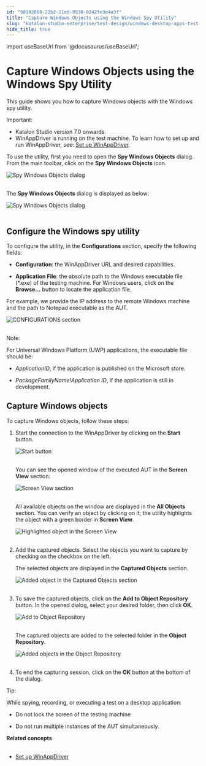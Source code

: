 ```yaml
---
id: "98192060-22b2-11ed-9930-0242fe3e4a3f"
title: "Capture Windows Objects using the Windows Spy Utility"
slug: "katalon-studio-enterprise/test-design/windows-desktop-apps-test-design/windows-record-and-spy-utilities/capture-windows-objects-using-the-windows-spy-utility"
hide_title: true
---
```

import useBaseUrl from '@docusaurus/useBaseUrl';


# <a id="id" class="anchor_top_offset"/><a id="ariaid-title1" class="anchor_top_offset"/>Capture Windows Objects using the Windows Spy Utility

<p xmlns="http://www.w3.org/1999/xhtml" className="p">This guide shows you how to capture Windows objects with the   Windows spy utility.</p> 
<div xmlns="http://www.w3.org/1999/xhtml" className="note important note_important"><span className="note__title">Important:</span> 
  <ul className="ul"><li className="li">Katalon Studio version 7.0 onwards.</li><li className="li">WinAppDriver is running on the test machine. To learn how to
      set up and run WinAppDriver, see: <a className="xref" href="/docs/legacy/katalon-studio-enterprise/create-tests-and-projects/configure-test-cases/windows-desktop-apps-testing/set-up-winappdriver">Set
        up WinAppDriver</a>.</li></ul>
</div>
<p xmlns="http://www.w3.org/1999/xhtml" className="p">To use the utility, first you need to open the <strong className="ph b">Spy     Windows Objects</strong> dialog. From the main toolbar, click on   the <strong className="ph b">Spy Windows Objects</strong> icon.</p> 
<p xmlns="http://www.w3.org/1999/xhtml" className="p">   <img className="image" src={useBaseUrl("https://github.com/katalon-studio/docs-images/raw/master/katalon-studio/docs/windows-spy-tutorial/KS-Windows-Spy-Objects-button.png")} alt="Spy Windows Objects dialog" /><br /><br /> </p> 
<p xmlns="http://www.w3.org/1999/xhtml" className="p">The <strong className="ph b">Spy Windows Objects</strong> dialog is displayed as   below:</p> 
<p xmlns="http://www.w3.org/1999/xhtml" className="p">   <img className="image" src={useBaseUrl("https://github.com/katalon-studio/docs-images/raw/master/katalon-studio/docs/windows-spy-tutorial/KS-Windows-Object-Spy-dialog.png")} alt="Spy Windows Objects dialog" /><br /><br /> </p> 

## <a id="id_1" class="anchor_top_offset"/>Configure the Windows spy utility

<p xmlns="http://www.w3.org/1999/xhtml" className="p">To configure the utility, in the <strong className="ph b">Configurations</strong>   section, specify the following fields:</p> 
<ul xmlns="http://www.w3.org/1999/xhtml" className="ul"><li className="li">     <p className="p">       <strong className="ph b">Configuration</strong>: the WinAppDriver URL and desired       capabilities.</p>   </li><li className="li">     <p className="p">       <strong className="ph b">Application File</strong>: the absolute path to the       Windows executable file (*.exe) of the testing machine. For Windows       users, click on the <strong className="ph b">Browse...</strong> button to locate the       application file.</p>   </li></ul> 
<p xmlns="http://www.w3.org/1999/xhtml" className="p">For example, we provide the IP address to the remote Windows   machine and the path to Notepad executable as the AUT.</p> 
<p xmlns="http://www.w3.org/1999/xhtml" className="p">   <img className="image" src={useBaseUrl("https://github.com/katalon-studio/docs-images/raw/master/katalon-studio/docs/windows-spy-tutorial/KS-Configure-Spy-Utility.png")} alt="CONFIGURATIONS section" /><br /><br /> </p> 
<div xmlns="http://www.w3.org/1999/xhtml" className="note note note_note"><span className="note__title">Note:</span> 
  <p className="p">For Universal Windows Platform (UWP) applications, the
    executable file should be:</p><div className="p"><ul className="ul"><li className="li"><p className="p"><em className="ph i">ApplicationID</em>, if the
          application is published on the Microsoft store.</p></li><li className="li"><p className="p"><em className="ph i">PackageFamilyName!Application ID</em>, if the application is
          still in development.</p></li></ul></div>
</div>

## <a id="id_2" class="anchor_top_offset"/>Capture Windows objects

<p xmlns="http://www.w3.org/1999/xhtml" className="p">To capture Windows objects, follow these steps:</p> 
<ol xmlns="http://www.w3.org/1999/xhtml" className="ol"><li className="li">     <p className="p">Start the connection to the WinAppDriver by clicking on the       <strong className="ph b">Start</strong> button.</p>     <p className="p">       <img className="image" src={useBaseUrl("https://github.com/katalon-studio/docs-images/raw/master/katalon-studio/docs/windows-spy-tutorial/KS-Windows-spy-utility-start-button.png")} alt="Start button" /><br /><br />     </p>     <p className="p">You can see the opened window of the executed AUT in the       <strong className="ph b">Screen View</strong> section:</p>     <p className="p">       <img className="image" src={useBaseUrl("https://github.com/katalon-studio/docs-images/raw/master/katalon-studio/docs/windows-spy-tutorial/KS-Windows-spy-utility-executed-AUT.png")} alt="Screen View section" /><br /><br />     </p>     <p className="p">All available objects on the window are displayed in the       <strong className="ph b">All Objects</strong> section. You can verify an object by       clicking on it; the utility highlights the object with a green       border in <strong className="ph b">Screen View</strong>.</p>     <p className="p">       <img className="image" src={useBaseUrl("https://github.com/katalon-studio/docs-images/raw/master/katalon-studio/docs/windows-spy-tutorial/KS-Windows-spy-utility-executed-highlighted-object.png")} alt="Highlighted object in the Screen View" /><br /><br />     </p>   </li><li className="li">     <p className="p">Add the captured objects. Select the objects you want to capture       by checking on the checkbox on the left.</p>     <p className="p">The selected objects are displayed in the <strong className="ph b">Captured         Objects</strong> section.</p>     <p className="p">       <img className="image" src={useBaseUrl("https://github.com/katalon-studio/docs-images/raw/master/katalon-studio/docs/windows-spy-tutorial/KS-Select-Captured-Objects.png")} alt="Added object in the Captured Objects section" /><br /><br />     </p>   </li><li className="li">     <p className="p">To save the captured objects, click on the <strong className="ph b">Add to Object         Repository</strong> button. In the opened dialog, select your       desired folder, then click <strong className="ph b">OK</strong>.</p>     <p className="p">       <img className="image" src={useBaseUrl("https://github.com/katalon-studio/docs-images/raw/master/katalon-studio/docs/windows-spy-tutorial/KS-Add-to-Object-Repository.png")} alt="Add to Object Repository" /><br /><br />     </p>     <p className="p">The captured objects are added to the selected folder in the       <strong className="ph b">Object Repository</strong>.</p>     <p className="p">       <img className="image" src={useBaseUrl("https://github.com/katalon-studio/docs-images/raw/master/katalon-studio/docs/windows-spy-tutorial/KS-Object-Repository.png")} alt="Added objects in the Object Repository" /><br /><br />     </p>   </li><li className="li">     <p className="p">To end the capturing session, click on the <strong className="ph b">OK</strong>       button at the bottom of the dialog.</p>   </li></ol> 
<div xmlns="http://www.w3.org/1999/xhtml" className="note tip note_tip"><span className="note__title">Tip:</span> 
  <p className="p">While spying, recording, or executing a test on a desktop
    application:</p><div className="p"><ul className="ul"><li className="li"><p className="p">Do not lock the screen of the testing machine</p></li><li className="li"><p className="p">Do
          not run multiple instances of the AUT simultaneously.</p></li></ul></div>
</div>
<nav xmlns="http://www.w3.org/1999/xhtml" role="navigation" className="related-links"><div className="linklist relinfo relconcepts"><strong>Related concepts</strong><br /><br /><ul className="linklist"><li className="linklist"><a className="link" href="/docs/legacy/katalon-studio-enterprise/create-tests-and-projects/configure-test-cases/windows-desktop-apps-testing/set-up-winappdriver#concept-5429">Set up WinAppDriver</a></li></ul></div></nav> 
